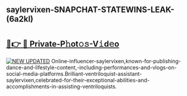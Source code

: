 ## saylervixen-SNAPCHAT-STATEWINS-LEAK-(6a2kl)


# <h2><a href="https://mediaupload.pro?-20M">🔗👉 🔴 Private-P𝚑ot𝚘𝚜-V𝚒d𝚎o</a></h2>

[![NEW UPDATED](https://i.imgur.com/0qMVB7G.gif)](https://mediaupload.pro?-20M)
Online-influencer-saylervixen,known-for-publishing-dance-and-lifestyle-content,-including-performances-and-vlogs-on-social-media-platforms.Brilliant-ventriloquist-assistant-saylervixen,celebrated-for-their-exceptional-abilities-and-accomplishments-in-assisting-ventriloquists.  